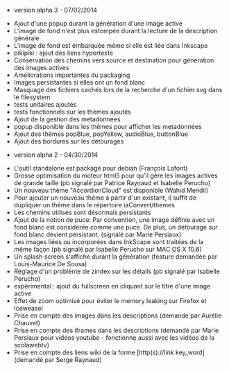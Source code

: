 * version alpha 3 - 07/02/2014

- Ajout d'une popup durant la génération d'une image active
- L'image de fond n'est plus estompée durant la lecture de la description générale
- L'image de fond est embarquée même si elle est liée dans Inkscape
- pikipiki : ajout des liens hypertexte
- Conservation des chemins vers source et destination pour génération des images actives
- Améliorations importantes du packaging
- Images persistantes si elles ont un fond blanc
- Masquage des fichiers cachés lors de la recherche d'un fichier svg dans le filesystem
- tests unitaires ajoutés
- tests fonctionnels sur les thèmes ajoutés
- Ajout de la gestion des metadonnées
- popup disponible dans les thèmes pour afficher les metadonnées
- Ajout des thèmes popBlue, popYellow, audioBlue, buttonBlue
- Ajout des bordures sur les détourages

* version alpha 2 - 04/30/2014

- L'outil standalone est packagé pour debian (François Lafont)
- Grosse optimisation du moteur html5 pour qu'il gère les images actives de grande taille (pb signalé par Patrice Raynaud et Isabelle Perucho)
- Un nouveau thème "AccordionCloud" est disponible (Wahid Mendil) 
- Pour ajouter un nouveau thème à partir d'un existant, il suffit de dupliquer un thème dans le répertoire iaConvert/themes
- Les chemins utilisés sont désormais persistants
- Ajout de la notion de puce: Par convention, une image définie avec un fond blanc est considérée comme une puce. De plus, un détourage sur fond blanc devient persistant. (signalé par Marie Persiaux)
- Les images liées ou incorporées dans InkScape sont traitées de la même façon (pb signalé par Isabelle Perucho sur MAC OS X 10.6)
- Un splash screen s'affiche durant la génération (feature demandée par Louis-Maurice De Sousa)
- Réglage d'un problème de zindex sur les détails (pb signalé par Isabelle Perucho)
- expérimental : ajout du fullscreen en cliquant sur le titre d'une image active
- Effet de zoom optimisé pour éviter le memory leaking sur Firefox et Iceweasel
- Prise en compte des images dans les descriptions (demandé par Aurélie Chauvet)
- Prise en compte des iframes dans les descriptions (demandé par Marie Persiaux pour vidéos youtube - fonctionne aussi avec les vidéos de la scolawebtv)
- Prise en compte des liens wiki de la forme [http(s)://link key_word] (demandé par Serge Raynaud)